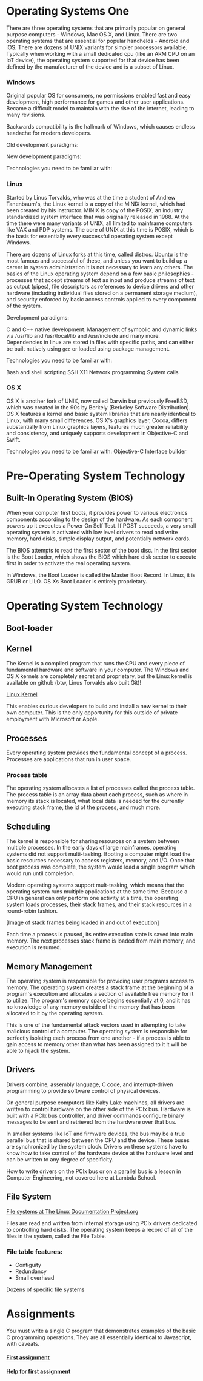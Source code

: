 # Operating Systems One

There are three operating systems that are primarily popular on general purpose computers - Windows, Mac OS X, and Linux. 
There are two operating systems that are essential for popular handhelds - Android and iOS.
There are dozens of UNIX variants for simpler processors available. Typically when working with a small dedicated cpu (like an ARM CPU on an IoT device), the operating system supported for that device has been defined by the manufacturer of the device and is a subset of Linux.

### Windows

Original popular OS for consumers, no permissions enabled fast and easy development, high performance for games and other user applications. Became a difficult model to maintain with the rise of the internet, leading to many revisions.

Backwards compatibility is the hallmark of Windows, which causes endless headache for modern developers.

Old development paradigms:

New development paradigms:

Technologies you need to be familiar with:

### Linux

Started by Linus Torvalds, who was at the time a student of Andrew Tanenbaum's, the Linux kernel is a copy of the MINIX kernel, which had been created by his instructor. MINIX is copy of the POSIX, an industry standardized system interface that was originally released in 1988. At the time there were many variants of UNIX, all limited to mainframe computers like VAX and PDP systems. The core of UNIX at this time is POSIX, which is the basis for essentially every successful operating system except Windows.

There are dozens of Linux forks at this time, called distros. Ubuntu is the most famous and successful of these, and unless you want to build up a career in system administration it is not necessary to learn any others. The basics of the Linux operating system depend on a few basic philosophies - processes that accept streams of text as input and produce streams of text as output (pipes), file descriptors as references to device drivers and other hardware (including individual files stored on a permanent storage medium), and security enforced by basic access controls applied to every component of the system.

Development paradigms:

C and C++ native development.
Management of symbolic and dynamic links via /usr/lib and /usr/local/lib and /usr/include and many more. Dependencies in linux are stored in files with specific paths, and can either be built natively using `gcc` or loaded using package management.

Technologies you need to be familiar with:

Bash and shell scripting
SSH
X11
Network programming
System calls

### OS X

OS X is another fork of UNIX, now called Darwin but previously FreeBSD, which was created in the 90s by Berkely (Berkeley Software Distribution). OS X features a kernel and basic system libraries that are nearly identical to Linux, with many small differences. OS X's graphics layer, Cocoa, differs substantially from Linux graphics layers, features much greater reliability and consistency, and uniquely supports development in Objective-C and Swift.

Technologies you need to be familiar with:
Objective-C
Interface builder

# Pre-Operating System Technology

## Built-In Operating System (BIOS)

When your computer first boots, it provides power to various electronics components according to the design of the hardware. As each component powers up it executes a Power On Self Test. If POST succeeds, a very small operating system is activated with low level drivers to read and write memory, hard disks, simple display output, and potentially network cards.

The BIOS attempts to read the first sector of the boot disc. In the first sector is the Boot Loader, which shows the BIOS which hard disk sector to execute first in order to activate the real operating system.  

In Windows, the Boot Loader is called the Master Boot Record. In Linux, it is GRUB or LILO. OS Xs Boot Loader is entirely proprietary.

# Operating System Technology

## Boot-loader

## Kernel

The Kernel is a compiled program that runs the CPU and every piece of fundamental hardware and software in your computer. The Windows and OS X kernels are completely secret and proprietary, but the Linux kernel is available on github (btw, Linus Torvalds also built Git)!

[Linux Kernel](https://github.com/torvalds/linux)

This enables curious developers to build and install a new kernel to their own computer. This is the only opportunity for this outside of private employment with Microsoft or Apple.

## Processes

Every operating system provides the fundamental concept of a process. Processes are applications that run in user space.

### Process table

The operating system allocates a list of processes called the process table. The process table is an array data about each process, such as where in memory its stack is located, what local data is needed for the currently executing stack frame, the id of the process, and much more.


## Scheduling

The kernel is responsible for sharing resources on a system between multiple processes. In the early days of large mainframes, operating systems did not support multi-tasking. Booting a computer might load the basic resources necessary to access registers, memory, and I/O. Once that boot process was complete, the system would load a single program which would run until completion.

Modern operating systems support mult-tasking, which means that the operating system runs multiple applications at the same time. Because a CPU in general can only perform one activity at a time, the operating system loads processes, their stack frames, and their stack resources in a round-robin fashion.

[Image of stack frames being loaded in and out of execution]

Each time a process is paused, its entire execution state is saved into main memory. The next processes stack frame is loaded from main memory, and execution is resumed.

## Memory Management

The operating system is responsible for providing user programs access to memory. The operating system creates a stack frame at the beginning of a program's execution and allocates a section of available free memory for it to utilize. The program's memory space begins essentially at 0, and it has no knowledge of any memory outside of the memory that has been allocated to it by the operating system.

This is one of the fundamental attack vectors used in attempting to take malicious control of a computer. The operating system is responsible for perfectly isolating each process from one another - if a process is able to gain access to memory other than what has been assigned to it it will be able to hijack the system.


## Drivers

Drivers combine, assembly language, C code, and interrupt-driven programming to provide software control of physical devices.

On general purpose computers like Kaby Lake machines, all drivers are written to control hardware on the other side of the PCIx bus. Hardware is built with a PCIx bus controlller, and driver commands configure binary messages to be sent and retrieved from the hardware over that bus.

In smaller systems like IoT and firmware devices, the bus may be a true parallel bus that is shared between the CPU and the device. These buses are synchronized by the system clock. Drivers on these systems have to know how to take control of the hardware device at the hardware level and can be written to any degree of specificity.

How to write drivers on the PCIx bus or on a parallel bus is a lesson in Computer Engineering, not covered here at Lambda School.

## File System

[File systems at The Linux Documentation Project.org](http://www.tldp.org/LDP/sag/html/filesystems.html)

Files are read and written from internal storage using PCIx drivers dedicated to controlling hard disks. The operating system keeps a record of all of the files in the system, called the File Table.


### File table features:
- Contiguity
- Redundancy
- Small overhead

Dozens of specific file systems 

# Assignments

You must write a single C program that demonstrates examples of the basic C programming operations. They are all essentially identical to Javascript, with caveats.

#### [First assignment](./first_C_programming_assignment.C)
#### [Help for first assignment](./C_programming_help.C)


